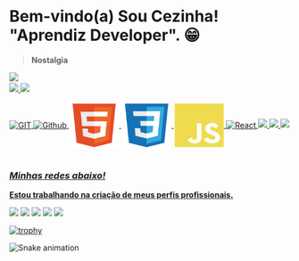 # Bem-vindo(a) Sou Cezinha! "Aprendiz Developer". 😁






> **Nostalgia**
<div>
   <img src="https://st4.depositphotos.com/6644926/23460/i/450/depositphotos_234602162-stock-photo-retro-stationary-computer-isolated-white.jpg" />
   </div>

<div>
   <a href="https://github.com/Cezinha2">
   <img height="180em" src="https://github-readme-stats.vercel.app/api?username=Cezinha2&show_icons=true&theme=tokyonight&include_all_commits=true&count_private=true"/>
   <img height="180em" src="https://github-readme-stats.vercel.app/api/top-langs/?username=devemdobro&layout=compact&langs_count=6&theme=tokyonight"/>
</div> 
<div style="display: inline_block"><br> 
 
  <img align="center" alt="GIT" height="80" width="90" src="https://cdn.jsdelivr.net/gh/devicons/devicon/icons/git/git-original.svg" />
  <img align="center" alt="Github" height="80" width="90" src="https://img.icons8.com/nolan/344/github.png" />
  <img align="center" alt="HTML" height="80" width="90" src="https://raw.githubusercontent.com/devicons/devicon/master/icons/html5/html5-original.svg">
  <img align="center" alt="CSS" height="80" width="90" src="https://raw.githubusercontent.com/devicons/devicon/master/icons/css3/css3-original.svg">
  <img align="center" alt="Js" height="80" width="90" src="https://raw.githubusercontent.com/devicons/devicon/master/icons/javascript/javascript-plain.svg">
  <img align="center" alt="React" height="80" width="90" src="https://cdn.jsdelivr.net/gh/devicons/devicon/icons/react/react-original-wordmark.svg" />
    
 <img src="https://cdn.jsdelivr.net/gh/devicons/devicon/icons/go/go-original.svg" />
 <img src="https://raw.githubusercontent.com/Ayushparikh-code/Ayushparikh-code/main/me.gif" />
 <img src="https://raw.githubusercontent.com/Ayushparikh-code/Ayushparikh-code/main/new.gif" />       
    
       
          
              
          
</div>
 
 <br>
 
  ### *Minhas redes abaixo!*
 **Estou trabalhando na criação de meus perfis profissionais.**
 
<div> 
  <a href="https://www.youtube.com/" target="_blank"><img src="https://img.shields.io/badge/YouTube-FF0000?style=for-the-badge&logo=youtube&logoColor=white" target="_blank"></a>
  <a href="https://instagram.com/diacono_josecezar" target="_blank"><img src="https://img.shields.io/badge/-Instagram-%23E4405F?style=for-the-badge&logo=instagram&logoColor=white" target="_blank"></a>
 <a href="https://discord.com" target="_blank"><img src="https://img.shields.io/badge/Discord-7289DA?style=for-the-badge&logo=discord&logoColor=white" target="_blank"></a> 
  <a href = "mailto:cezarsarmento.net@gmail.com"><img src="https://img.shields.io/badge/-Gmail-%23333?style=for-the-badge&logo=gmail&logoColor=white" target="_blank"></a>
  <a href="https://www.linkedin.com/in/cezar-sarmento" target="_blank"><img src="https://img.shields.io/badge/-LinkedIn-%230077B5?style=for-the-badge&logo=linkedin&logoColor=white" target="_blank"></a> 
 
 [![trophy](https://github-profile-trophy.vercel.app/?username=Cezinha2&theme=onedark)](https://github.com/ryo-ma/github-profile-trophy)
 
 
 
  ![Snake animation](https://github.com/devemdobro/devemdobro/blob/output/github-contribution-grid-snake.svg)

</div>
